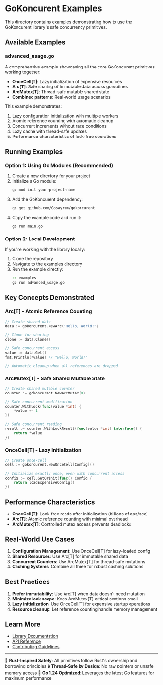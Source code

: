 # GoKoncurent Examples

This directory contains examples demonstrating how to use the GoKoncurent library's safe concurrency primitives.

## Available Examples

### advanced_usage.go

A comprehensive example showcasing all the core GoKoncurent primitives working together:

- **OnceCell[T]**: Lazy initialization of expensive resources
- **Arc[T]**: Safe sharing of immutable data across goroutines
- **ArcMutex[T]**: Thread-safe mutable shared state
- **Combined patterns**: Real-world usage scenarios

This example demonstrates:
1. Lazy configuration initialization with multiple workers
2. Atomic reference counting with automatic cleanup
3. Concurrent increments without race conditions
4. Lazy cache with thread-safe updates
5. Performance characteristics of lock-free operations

## Running Examples

### Option 1: Using Go Modules (Recommended)

1. Create a new directory for your project
2. Initialize a Go module:
   ```bash
   go mod init your-project-name
   ```
3. Add the GoKoncurent dependency:
   ```bash
   go get github.com/Gosayram/gokoncurent
   ```
4. Copy the example code and run it:
   ```bash
   go run main.go
   ```

### Option 2: Local Development

If you're working with the library locally:

1. Clone the repository
2. Navigate to the examples directory
3. Run the example directly:
   ```bash
   cd examples
   go run advanced_usage.go
   ```

## Key Concepts Demonstrated

### Arc[T] - Atomic Reference Counting

```go
// Create shared data
data := gokoncurent.NewArc("Hello, World!")

// Clone for sharing
clone := data.Clone()

// Safe concurrent access
value := data.Get()
fmt.Println(*value) // "Hello, World!"

// Automatic cleanup when all references are dropped
```

### ArcMutex[T] - Safe Shared Mutable State

```go
// Create shared mutable counter
counter := gokoncurent.NewArcMutex(0)

// Safe concurrent modification
counter.WithLock(func(value *int) {
    *value += 1
})

// Safe concurrent reading
result := counter.WithLockResult(func(value *int) interface{} {
    return *value
})
```

### OnceCell[T] - Lazy Initialization

```go
// Create once-cell
cell := gokoncurent.NewOnceCell[Config]()

// Initialize exactly once, even with concurrent access
config := cell.GetOrInit(func() Config {
    return loadExpensiveConfig()
})
```

## Performance Characteristics

- **OnceCell[T]**: Lock-free reads after initialization (billions of ops/sec)
- **Arc[T]**: Atomic reference counting with minimal overhead
- **ArcMutex[T]**: Controlled mutex access prevents deadlocks

## Real-World Use Cases

1. **Configuration Management**: Use OnceCell[T] for lazy-loaded config
2. **Shared Resources**: Use Arc[T] for immutable shared data
3. **Concurrent Counters**: Use ArcMutex[T] for thread-safe mutations
4. **Caching Systems**: Combine all three for robust caching solutions

## Best Practices

1. **Prefer immutability**: Use Arc[T] when data doesn't need mutation
2. **Minimize lock scope**: Keep ArcMutex[T] critical sections small
3. **Lazy initialization**: Use OnceCell[T] for expensive startup operations
4. **Resource cleanup**: Let reference counting handle memory management

## Learn More

- [Library Documentation](../README.md)
- [API Reference](https://godoc.org/github.com/Gosayram/gokoncurent)
- [Contributing Guidelines](../CONTRIBUTING.md)

---

🦀 **Rust-Inspired Safety**: All primitives follow Rust's ownership and borrowing principles
🔒 **Thread-Safe by Design**: No raw pointers or unsafe memory access
🚀 **Go 1.24 Optimized**: Leverages the latest Go features for maximum performance 